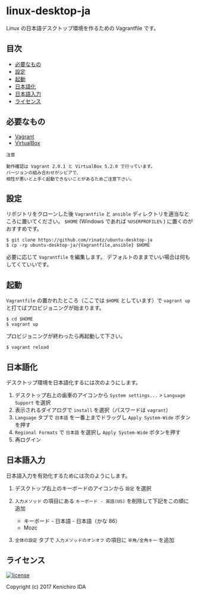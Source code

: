 # linux-desktop-ja

Linux の日本語デスクトップ環境を作るための Vagrantfile です。

## 目次

- [必要なもの](#必要なもの)
- [設定](#設定)
- [起動](#起動)
- [日本語化](#日本語化)
- [日本語入力](#日本語入力)
- [ライセンス](#ライセンス)

## 必要なもの

- [Vagrant]
- [VirtualBox]

[Vagrant]: https://www.vagrantup.com/
[VirtualBox]: https://www.virtualbox.org/

    注意

    動作確認は Vagrant 2.0.1 と VirtualBox 5.2.0 で行っています。
    バージョンの組み合わせがシビアで、
    相性が悪いと上手く起動できないことがあるためご注意下さい。

## 設定

リポジトリをクローンした後 `Vagrantfile` と `ansible` ディレクトリを適当なところに置いてください。
`$HOME` (Windows であれば `%USERPROFILE%` ) に置くのがおすすめです。

    $ git clone https://github.com/rinatz/ubuntu-desktop-ja
    $ cp -rp ubuntu-desktop-ja/{Vagrantfile,ansible} $HOME

必要に応じて `Vagrantfile` を編集します。
デフォルトのままでいい場合は何もしてくていいです。

## 起動

`Vagrantfile` の置かれたところ（ここでは `$HOME` としています）で
`vagrant up` と打てばプロビジョニングが始まります。

    $ cd $HOME
    $ vagrant up

プロビジョニングが終わったら再起動して下さい。

    $ vagrant reload

## 日本語化

デスクトップ環境を日本語化するには次のようにします。

1. デスクトップ右上の歯車のアイコンから `System settings...` > `Language Support` を選択
1. 表示されるダイアログで `install` を選択（パスワードは `vagrant`）
1. `Language` タブで `日本語` を一番上までドラッグし `Apply System-Wide` ボタンを押す
1. `Regional Formats` で `日本語` を選択し `Apply System-Wide` ボタンを押す
1. 再ログイン

## 日本語入力

日本語入力を有効化するためには次のようにします。

1. デスクトップ右上のキーボードのアイコンから `設定` を選択
1. `入力メソッド` の項目にある `キーボード - 英語(US)` を削除して下記をこの順に追加

    - キーボード - 日本語 - 日本語（かな 86）
    - Mozc

1. `全体の設定` タブで `入力メソッドのオンオフ` の項目に `半角/全角キー` を追加

## ライセンス

[![license](https://img.shields.io/github/license/rinatz/ubuntu-desktop-ja.svg)](LICENSE)

Copyright (c) 2017 Kenichiro IDA
